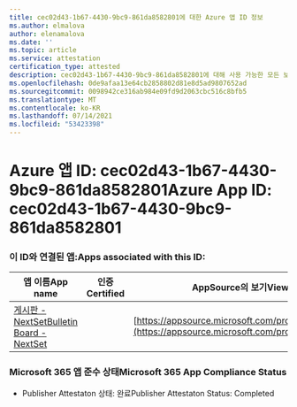 ```yaml
---
title: cec02d43-1b67-4430-9bc9-861da8582801에 대한 Azure 앱 ID 정보
ms.author: elmalova
author: elenamalova
ms.date: ''
ms.topic: article
ms.service: attestation
certification_type: attested
description: cec02d43-1b67-4430-9bc9-861da8582801에 대해 사용 가능한 모든 보안 및 규정 준수 정보입니다.
ms.openlocfilehash: 0de9afaa13e64cb2858802d81e8d5ad9807652ad
ms.sourcegitcommit: 0098942ce316ab984e09fd9d2063cbc516c8bfb5
ms.translationtype: MT
ms.contentlocale: ko-KR
ms.lasthandoff: 07/14/2021
ms.locfileid: "53423398"
---
```

# <a name="azure-app-id-cec02d43-1b67-4430-9bc9-861da8582801"></a><span data-ttu-id="6377f-103">Azure 앱 ID: cec02d43-1b67-4430-9bc9-861da8582801</span><span class="sxs-lookup"><span data-stu-id="6377f-103">Azure App ID: cec02d43-1b67-4430-9bc9-861da8582801</span></span>


### <a name="apps-associated-with-this-id"></a><span data-ttu-id="6377f-104">이 ID와 연결된 앱:</span><span class="sxs-lookup"><span data-stu-id="6377f-104">Apps associated with this ID:</span></span>
| <span data-ttu-id="6377f-105">**앱 이름**</span><span class="sxs-lookup"><span data-stu-id="6377f-105">**App name**</span></span> | <span data-ttu-id="6377f-106">**인증**</span><span class="sxs-lookup"><span data-stu-id="6377f-106">**Certified**</span></span> | <span data-ttu-id="6377f-107">**AppSource의 보기**</span><span class="sxs-lookup"><span data-stu-id="6377f-107">**View in AppSource**</span></span> |
|-|-|-|
| [<span data-ttu-id="6377f-108">게시판 - NextSet</span><span class="sxs-lookup"><span data-stu-id="6377f-108">Bulletin Board - NextSet</span></span>](https://docs.microsoft.com/en-us/microsoft-365-app-certification/forward/WA200002122) |  | [https://appsource.microsoft.com/product/office/WA200002122](https://appsource.microsoft.com/product/office/WA200002122) |

### <a name="microsoft-365-app-compliance-status"></a><span data-ttu-id="6377f-109">Microsoft 365 앱 준수 상태</span><span class="sxs-lookup"><span data-stu-id="6377f-109">Microsoft 365 App Compliance Status</span></span>
- <span data-ttu-id="6377f-110">Publisher Attestaton 상태: 완료</span><span class="sxs-lookup"><span data-stu-id="6377f-110">Publisher Attestaton Status: Completed</span></span>
